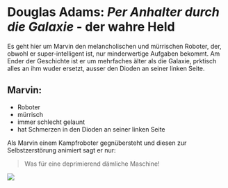 # Douglas Adams: _Per Anhalter durch die Galaxie_ - der wahre Held
Es geht hier um Marvin den melancholischen und mürrischen Roboter, der, obwohl er super-intelligent ist, nur minderwertige Aufgaben bekommt. Am Ender der Geschichte ist er um mehrfaches älter als die Galaxie, prktisch alles an ihm wuder ersetzt, ausser den Dioden an seiner linken Seite.
## Marvin:
* Roboter
* mürrisch
* immer schlecht gelaunt
* hat Schmerzen in den Dioden an seiner linken Seite

Als Marvin einem Kampfroboter gegnübersteht und diesen zur Selbstzerstörung animiert sagt er nur:
> Was für eine deprimierend dämliche Maschine!

<img src="https://fictivecharacters.files.wordpress.com/2010/11/marvin.png?w=535"/>
